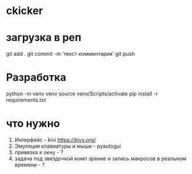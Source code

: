 # ckicker
# загрузка в реп
git add .
git commit -m 'текст комментария'
git push

# Разработка
python -m venv venv
source venv/Scripts/activate
pip install -r requirements.txt 

# что нужно
1. Интерфейс - kivi  https://kivy.org/
2. Эмуляция клавиатуры и мыши - pyautogui
3. привязка к окну - ?
4. задача под звездочкой комп зрение и запись макросов в реальном времени - ?